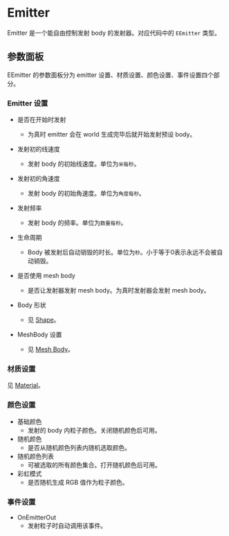 # Emitter
Emitter 是一个能自由控制发射 body 的发射器。对应代码中的 `EEmitter` 类型。 

## 参数面板
EEmitter 的参数面板分为 emitter 设置、材质设置、颜色设置、事件设置四个部分。

### Emitter 设置
- 是否在开始时发射
  - 为真时 emitter 会在 world 生成完毕后就开始发射预设 body。
- 发射初的线速度
  - 发射 body 的初始线速度。单位为`米每秒`。
- 发射初的角速度
  - 发射 body 的初始角速度。单位为`角度每秒`。
- 发射频率
  - 发射 body 的频率。单位为`数量每秒`。
- 生命周期
  - Body 被发射后自动销毁的时长。单位为`秒`。小于等于0表示永远不会被自动销毁。

- 是否使用 mesh body
  - 是否让发射器发射 mesh body。为真时发射器会发射 mesh body。
- Body 形状
  - 见 [Shape](./Shape.md)。
- MeshBody 设置
  - 见 [Mesh Body](Body.md#mesh-body)。

### 材质设置
见 [Material](./Material.md)。

### 颜色设置
- 基础颜色
  - 发射的 body 内粒子颜色。关闭随机颜色后可用。
- 随机颜色
  - 是否从随机颜色列表内随机选取颜色。
- 随机颜色列表
  - 可被选取的所有颜色集合。打开随机颜色后可用。
- 彩虹模式
  - 是否随机生成 RGB 值作为粒子颜色。

### 事件设置
- OnEmitterOut
  - 发射粒子时自动调用该事件。

